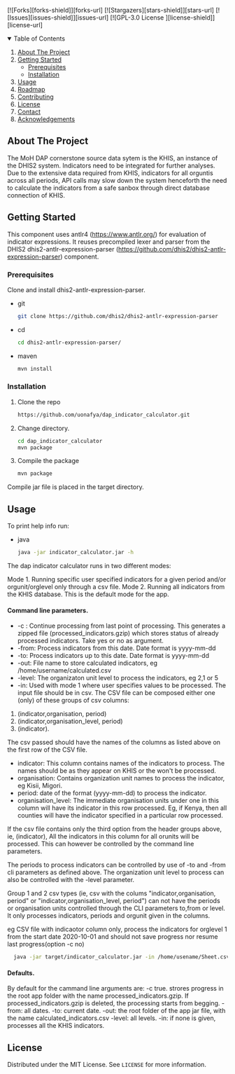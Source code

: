 [![Forks][forks-shield]][forks-url]
[![Stargazers][stars-shield]][stars-url]
[![Issues][issues-shield]][issues-url]
[![GPL-3.0 License ][license-shield]][license-url]


<!-- TABLE OF CONTENTS -->
<details open="open">
  <summary>Table of Contents</summary>
  <ol>
    <li>
      <a href="#about-the-project">About The Project</a>
    </li>
    <li>
      <a href="#getting-started">Getting Started</a>
      <ul>
        <li><a href="#prerequisites">Prerequisites</a></li>
        <li><a href="#installation">Installation</a></li>
      </ul>
    </li>
    <li><a href="#usage">Usage</a></li>
    <li><a href="#roadmap">Roadmap</a></li>
    <li><a href="#contributing">Contributing</a></li>
    <li><a href="#license">License</a></li>
    <li><a href="#contact">Contact</a></li>
    <li><a href="#acknowledgements">Acknowledgements</a></li>
  </ol>
</details>


<!-- ABOUT THE PROJECT -->
## About The Project

The MoH DAP cornerstone source data sytem is the KHIS, an instance of the DHIS2 system. Indicators need to be integrated for further analyses.
Due to the extensive data required from KHIS, indicators for all orguntis across all periods, API calls may slow down the system henceforth the need to calculate
the indicators from a safe sanbox through direct database connection of KHIS.


<!-- GETTING STARTED -->
## Getting Started

This component uses antlr4 (https://www.antlr.org/) for evaluation of indicator expressions. It reuses precompiled lexer and parser from the
DHIS2 dhis2-antlr-expression-parser (https://github.com/dhis2/dhis2-antlr-expression-parser) component. 

### Prerequisites

Clone and install dhis2-antlr-expression-parser.

* git
  ```sh
  git clone https://github.com/dhis2/dhis2-antlr-expression-parser
  ```

* cd
  ```sh
  cd dhis2-antlr-expression-parser/
  ```

* maven
  ```sh
  mvn install
  ```

### Installation

1. Clone the repo
   ```sh
   https://github.com/uonafya/dap_indicator_calculator.git
   ```
2. Change directory.
   ```sh
   cd dap_indicator_calculator
   mvn package
   ```
3. Compile the package
   ```sh
   mvn package
   ```
Compile jar file is placed in the target directory.   

## Usage

To print help info run:

* java
  ```sh
  java -jar indicator_calculator.jar -h
  ```

The dap indicator calculator runs in two different modes:

Mode 1. Running specific user specified indicators for a given period and/or orgunit/orglevel only through a csv file.
Mode 2. Running all indicators from the KHIS database. This is the default mode for the app.

#### Command line parameters.
* -c : Continue processing from last point of processing. This generates a zipped file (processed_indicators.gzip) which stores status of already processed indicators. Take yes or no as argument.
* -from: Process indicators from this date. Date format is yyyy-mm-dd
* -to: Process indicators up to this date. Date format is yyyy-mm-dd
* -out: File name to store calculated indicators, eg /home/username/calculated.csv
* -level: The organizaton unit level to process the indicators, eg 2,1 or 5
* -in: Used with mode 1 where user specifies values to be processed. The input file should be in csv. The CSV file can be composed either one (only) of these groups of csv columns:
 
 1. (indicator,organisation, period) 
 2. (indicator,organisation_level, period) 
 3. (indicator). 
 
 The csv passed should have the names of the columns as listed above on the first row of the CSV file.
 
 - indicator: This column contains names of the indicators to process. The names should be as they appear on KHIS or the won't be processed.
 - organisation: Contains organization unit names to process the indicator, eg Kisii, Migori.
 - period: date of the format (yyyy-mm-dd) to process the indicator.
 - organisation_level: The immediate organisation units under one in this column will have its indicator in this row processed. Eg, if Kenya, then all counties will have the indicator specified in a particular row processed.
 
 If the csv file contains only the third option from the header groups above, ie, (indicator), All the indicators in this column for all orunits will be processed. This can however be controlled by the command line parameters.
 
 The periods to process indicators can be controlled by use of -to and -from cli parameters as defined above. The organization unit level to process can also be controlled
 with the -level parameter.
 
 Group 1 and 2 csv types (ie, csv with the colums "indicator,organisation, period" or "indicator,organisation_level, period") can not have the periods or organisation units controlled
 through the CLI parameters to,from or level. It only processes indicators, periods and orgunit given in the columns.

eg CSV file with indicaotor column only, process the indicators for orglevel 1 from the start date 2020-10-01 and should not save progress nor resume last progress(option -c no)
 ```sh
   java -jar target/indicator_calculator.jar -in /home/usename/Sheet.csv -c no -from 2020-10-01 -level 1
   ```

#### Defaults.
By default for the cammand line arguments are:
-c true. strores progress in the root app folder with the name processed_indicators.gzip. If processed_indicators.gzip is deleted, the processing starts from begging.
-from: all dates.
-to: current date.
-out: the root folder of the app jar file, with the name calculated_indicators.csv
-level: all levels.
-in: if none is given, processes all the KHIS indicators.


<!-- LICENSE -->
## License

Distributed under the MIT License. See `LICENSE` for more information.
